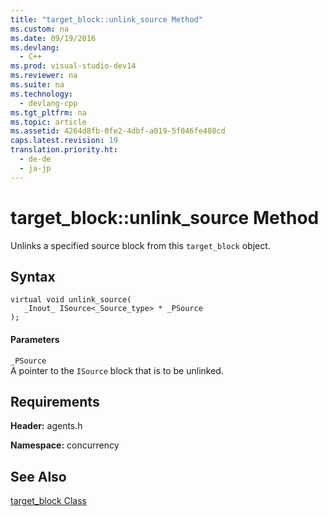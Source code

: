 ```yaml
---
title: "target_block::unlink_source Method"
ms.custom: na
ms.date: 09/19/2016
ms.devlang: 
  - C++
ms.prod: visual-studio-dev14
ms.reviewer: na
ms.suite: na
ms.technology: 
  - devlang-cpp
ms.tgt_pltfrm: na
ms.topic: article
ms.assetid: 4264d8fb-0fe2-4dbf-a019-5f046fe408cd
caps.latest.revision: 19
translation.priority.ht: 
  - de-de
  - ja-jp
---
```

# target_block::unlink_source Method
Unlinks a specified source block from this `target_block` object.  
  
## Syntax  
  
```  
virtual void unlink_source(  
   _Inout_ ISource<_Source_type> * _PSource  
);  
```  
  
#### Parameters  
 `_PSource`  
 A pointer to the `ISource` block that is to be unlinked.  
  
## Requirements  
 **Header:** agents.h  
  
 **Namespace:** concurrency  
  
## See Also  
 [target_block Class](../vs140/target_block-Class.md)